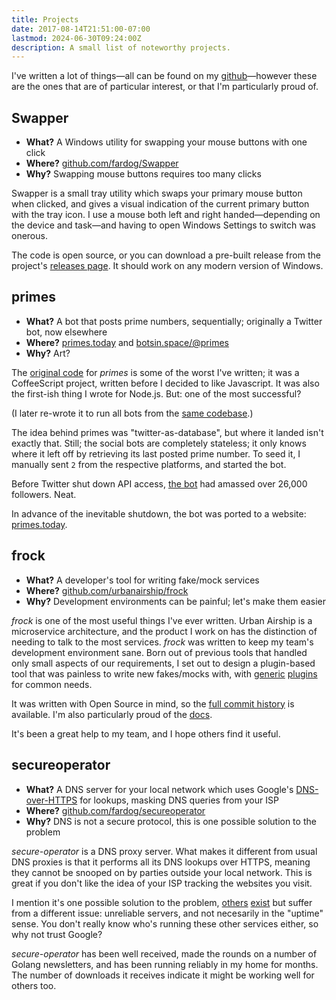 ```yaml
---
title: Projects
date: 2017-08-14T21:51:00-07:00
lastmod: 2024-06-30T09:24:00Z
description: A small list of noteworthy projects.
---
```


I've written a lot of things—all can be found on my [github][]—however these are
the ones that are of particular interest, or that I'm particularly proud of.

[github]: https://github.com/fardog

## Swapper

- **What?** A Windows utility for swapping your mouse buttons with one click
- **Where?** [github.com/fardog/Swapper][swapper-github]
- **Why?** Swapping mouse buttons requires too many clicks

Swapper is a small tray utility which swaps your primary mouse button when
clicked, and gives a visual indication of the current primary button with the
tray icon. I use a mouse both left and right handed—depending on the device and
task—and having to open Windows Settings to switch was onerous.

The code is open source, or you can download a pre-built release from the
project's [releases page][swapper-releases]. It should work on any modern
version of Windows.

[swapper-github]: https://github.com/fardog/Swapper
[swapper-releases]: https://github.com/fardog/Swapper/releases

## primes

- **What?** A bot that posts prime numbers, sequentially; originally a Twitter
  bot, now elsewhere
- **Where?** [primes.today][] and [botsin.space/@primes][primes-mastodon]
- **Why?** Art?

The [original code][primes-original] for _primes_ is some of the worst I've
written; it was a CoffeeScript project, written before I decided to like
Javascript. It was also the first-ish thing I wrote for Node.js. But: one of the
most successful? 

(I later re-wrote it to run all bots from the [same codebase][primes-github].)

The idea behind primes was "twitter-as-database", but where it landed isn't
exactly that. Still; the social bots are completely stateless; it only knows
where it left off by retrieving its last posted prime number. To seed it, I
manually sent `2` from the respective platforms, and started the bot.

Before Twitter shut down API access, [the bot][primes-twitter] had amassed over
26,000 followers. Neat.

In advance of the inevitable shutdown, the bot was ported to a website:
[primes.today][].


[primes.today]: https://primes.today
[primes-twitter]: https://twitter.com/_primes_
[primes-mastodon]: https://botsin.space/@primes
[primes-original]: https://github.com/fardog/primebot
[primes-github]: https://github.com/fardog/_primes_

## frock

- **What?** A developer's tool for writing fake/mock services
- **Where?** [github.com/urbanairship/frock][frock-github]
- **Why?** Development environments can be painful; let's make them easier

_frock_ is one of the most useful things I've ever written. Urban Airship is a
microservice architecture, and the product I work on has the distinction of
needing to talk to the most services. _frock_ was written to keep my team's
development environment sane. Born out of previous tools that handled only small
aspects of our requirements, I set out to design a plugin-based tool that was
painless to write new fakes/mocks with, with [generic][frock-static]
[plugins][frock-proxy] for common needs.

It was written with Open Source in mind, so the [full commit
history][frock-commits] is available. I'm also particularly proud of the
[docs][frock-docs].

It's been a great help to my team, and I hope others find it useful.

[frock-github]: https://github.com/urbanairship/frock
[frock-static]: https://github.com/urbanairship/frock-static
[frock-proxy]: https://github.com/urbanairship/frock-proxy
[frock-commits]: https://github.com/urbanairship/frock/commits/master
[frock-docs]: https://github.com/urbanairship/frock/tree/master/docs

## secureoperator

- **What?** A DNS server for your local network which uses Google's
  [DNS-over-HTTPS][gdns] for lookups, masking DNS queries from your ISP
- **Where?** [github.com/fardog/secureoperator][secop-github]
- **Why?** DNS is not a secure protocol, this is one possible solution to the
  problem

_secure-operator_ is a DNS proxy server. What makes it different from usual DNS
proxies is that it performs all its DNS lookups over HTTPS, meaning they cannot
be snooped on by parties outside your local network. This is great if you don't
like the idea of your ISP tracking the websites you visit.

I mention it's one possible solution to the problem, [others][dnscrypt]
[exist][openresolve] but suffer from a different issue: unreliable servers, and
not necesarily in the "uptime" sense. You don't really know who's running these
other services either, so why not trust Google?

_secure-operator_ has been well received, made the rounds on a number of Golang
newsletters, and has been running reliably in my home for months. The number of
downloads it receives indicate it might be working well for others too.

[gdns]: https://developers.google.com/speed/public-dns/docs/dns-over-https
[secop-github]: https://github.com/fardog/secureoperator
[dnscrypt]: https://www.dnscrypt.org/
[openresolve]: https://www.openresolve.com/
